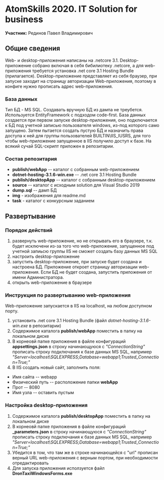 # AtomSkills 2020. IT Solution for business

**Участник:** Рединов Павел Владимирович

## Общие сведения

Web- и desktop-приложения написаны на .netcore 3.1. Desktop-приложение собрано включая в себя бибилиотеку .netcore, а для web-приложения требуется установка .net core 3.1 Hosting Bundle (прилагается). Desktop-приложение представляет из себя браузер, при запуске заходит на страницу авторизации Web-приложения, поэтому в конфиге нужно прописать адрес web-приложения.

### База данных
Тип БД - MS SQL. Создавать вручную БД из дампа не треубется. Используется EntityFramework с подходом code-first. База данных создается при первом запуске desktop-приложения, оно подключается к БД под учетной записью пользователя windows, из-под которого само запущено. Затем пытается создать пустую БД и назначить права доступа к ней для группы пользователей BUILTIN\IIS_IUSRS, для того чтобы web-приложение запущенное в IIS получило доступ к базе. На всякий сучай SQL-скрипт приложен в репозитарии.

### Состав репозитария

* **publish/webApp** -- каталог с собранным web-приложением
* **dotnet-hosting-3.1.6-win.exe** -- .net core 3.1 Hosting Bundle
* **publish/desktopApp** -- каталог с собранным desktop-приложением
* **source** -- каталог c исходным solution для Visual Studio 2019
* **dump.sql** -- дамп БД
* **img** - изображения для readme.md
* **task** - каталог с конкурсным заданием

## Развертывание

### Порядок действий
1. развернуть web-приложение, но не открывать его в браузере, т.к. будет исключени из-за того что web-приложение, запущенное под учетной запиьсю группы IIS не сможет создать базу данных MS SQL
2. настроить desktop-приложение
3. запустить desktop-приложение, при запуске будет создана и настроена БД. Приложение откроет страницу авторизации web-приложения. Если БД не будет создана, запустить приложения от имени Администратора.
4. открыть web-приложение в браузере

### Инструкция по развертыванию web-приложения

Web-приложение запускается в IIS на localhost, на любом доступном порту.

1. установить .net core 3.1 Hosting Bundle (файл *dotnet-hosting-3.1.6-win.exe* в репозитарии)
2. Содержимое каталога **publish/webApp** поместить в папку на локальном диске
3. В корнеовй папке приложения в файле конфигураций **appsettings.json**
в строку начинающуюся с *"ConnectionString"* прописать строку подключания к базе данных MS SQL, например *"Server=localhost\\SQLEXPRESS;Database=webapp1;Trusted_Connection=True;"*
4. В IIS создать новый сайт, заполнить поля:
* Имя сайта -- webapp
* Физический путь -- расположение папки **webApp**
* Прот -- 8080
* Имя узла -- оставить пустым

### Настройка desktop-приложения

1. Содержимое каталога **publish/desktopApp** поместить в папку на локальном диске
2. В корнеовй папке приложения в файле конфигураций **_parameters.json**
в строку начинающуюся с *"ConnectionString"* прописать строку подключания к базе данных MS SQL, например *"Server=localhost\\SQLEXPRESS;Database=webapp1;Trusted_Connection=True;"*
3. Убедится в том, что там же в строке начинающейся с "url" прописан верный URL web-приложения с верным портом, при необходимости отредактировать
4. Для запуска приложения исползуется файл **DronTaxiWindowsForms.exe**
